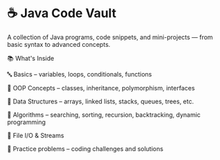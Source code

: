 # ☕ Java Code Vault
A collection of Java programs, code snippets, and mini-projects — from basic syntax to advanced concepts.

📚 What's Inside

🔤 Basics – variables, loops, conditionals, functions

🧠 OOP Concepts – classes, inheritance, polymorphism, interfaces

📐 Data Structures – arrays, linked lists, stacks, queues, trees, etc.

🧮 Algorithms – searching, sorting, recursion, backtracking, dynamic programming

🔗 File I/O & Streams

🧪 Practice problems – coding challenges and solutions
